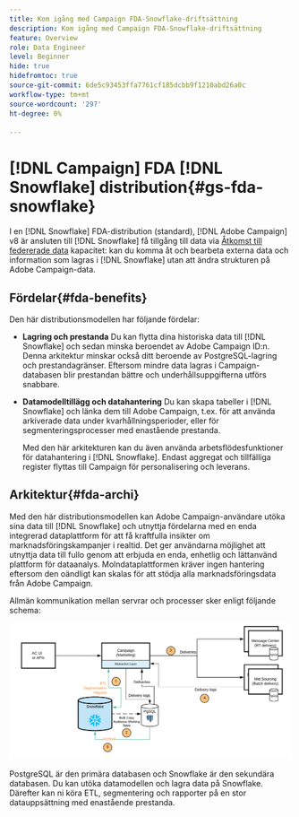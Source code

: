 ```yaml
---
title: Kom igång med Campaign FDA-Snowflake-driftsättning
description: Kom igång med Campaign FDA-Snowflake-driftsättning
feature: Overview
role: Data Engineer
level: Beginner
hide: true
hidefromtoc: true
source-git-commit: 6de5c93453ffa7761cf185dcbb9f1210abd26a0c
workflow-type: tm+mt
source-wordcount: '297'
ht-degree: 0%

---
```


# [!DNL Campaign] FDA [!DNL Snowflake] distribution{#gs-fda-snowflake}

I en [!DNL Snowflake] FDA-distribution (standard), [!DNL Adobe Campaign] v8 är ansluten till [!DNL Snowflake] få tillgång till data via [Åtkomst till federerade data](../connect/fda.md) kapacitet: kan du komma åt och bearbeta externa data och information som lagras i [!DNL Snowflake] utan att ändra strukturen på Adobe Campaign-data.

## Fördelar{#fda-benefits}

Den här distributionsmodellen har följande fördelar:

* **Lagring och prestanda**
Du kan flytta dina historiska data till [!DNL Snowflake] och sedan minska beroendet av Adobe Campaign ID:n. Denna arkitektur minskar också ditt beroende av PostgreSQL-lagring och prestandagränser. Eftersom mindre data lagras i Campaign-databasen blir prestandan bättre och underhållsuppgifterna utförs snabbare.

* **Datamodelltillägg och datahantering**
Du kan skapa tabeller i [!DNL Snowflake] och länka dem till Adobe Campaign, t.ex. för att använda arkiverade data under kvarhållningsperioder, eller för segmenteringsprocesser med enastående prestanda.

   Med den här arkitekturen kan du även använda arbetsflödesfunktioner för datahantering i [!DNL Snowflake]. Endast aggregat och tillfälliga register flyttas till Campaign för personalisering och leverans.


## Arkitektur{#fda-archi}

Med den här distributionsmodellen kan Adobe Campaign-användare utöka sina data till [!DNL Snowflake] och utnyttja fördelarna med en enda integrerad dataplattform för att få kraftfulla insikter om marknadsföringskampanjer i realtid. Det ger användarna möjlighet att utnyttja data till fullo genom att erbjuda en enda, enhetlig och lättanvänd plattform för dataanalys. Molndataplattformen kräver ingen hantering eftersom den oändligt kan skalas för att stödja alla marknadsföringsdata från Adobe Campaign.

Allmän kommunikation mellan servrar och processer sker enligt följande schema:

![](assets/fda-architecture.png)

PostgreSQL är den primära databasen och Snowflake är den sekundära databasen. Du kan utöka datamodellen och lagra data på Snowflake. Därefter kan ni köra ETL, segmentering och rapporter på en stor datauppsättning med enastående prestanda.
